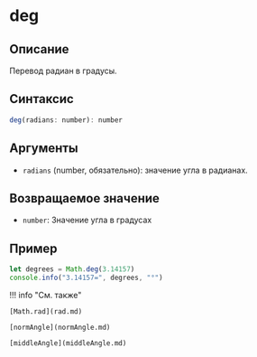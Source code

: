 # deg

## Описание
Перевод радиан в градусы.

## Синтаксис
```javascript
deg(radians: number): number
``` 

## Аргументы
- `radians` (number, обязательно): значение угла в радианах.

## Возвращаемое значение
- `number`: Значение угла в градусах

## Пример
``` javascript linenums="1"
let degrees = Math.deg(3.14157)
console.info("3.14157=", degrees, "°")
``` 

!!! info "См. также"

    [Math.rad](rad.md)

    [normAngle](normAngle.md)

    [middleAngle](middleAngle.md)

